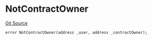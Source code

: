 # NotContractOwner
[Git Source](https://github.com/thrackle-io/tron/blob/e7ccb5e31cec6bae24fd2e457f70702e05f2d4b6/src/client/token/handler/diamond/HandlerDiamondLib.sol)


```solidity
error NotContractOwner(address _user, address _contractOwner);
```

